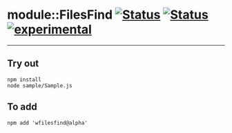 
# module::FilesFind [![Status](https://img.shields.io/circleci/build/github/Wandalen/wFilesFind?label=Test&logo=Test)](https://circleci.com/gh/Wandalen/wFilesFind) [![Status](https://github.com/Wandalen/wFilesFind/workflows/Test/badge.svg)](https://github.com/Wandalen/wFilesFind/actions?query=workflow%3ATest) [![experimental](https://img.shields.io/badge/stability-experimental-orange.svg)](https://github.com/emersion/stability-badges#experimental)

___

## Try out
```
npm install
node sample/Sample.js
```

## To add
```
npm add 'wfilesfind@alpha'
```

